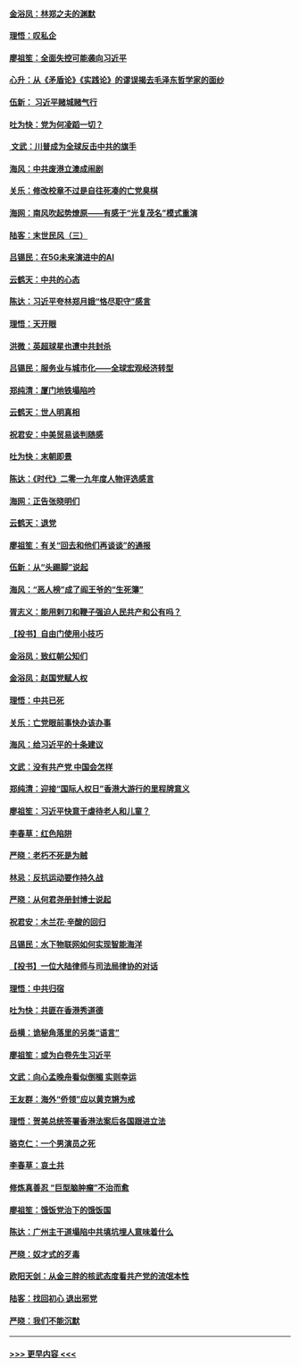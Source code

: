 #### [金浴凤：林郑之夫的渊默](../pages/nsc993/n11737735.md?t=12221722) 
#### [理悟：叹私企](../pages/nsc993/n11737715.md?t=12221722) 
#### [廖祖笙：全面失控可能袭向习近平](../pages/nsc993/n11737704.md?t=12221722) 
#### [心升：从《矛盾论》《实践论》的谬误揭去毛泽东哲学家的面纱](../pages/nsc993/n11736962.md?t=12221722) 
#### [伍新： 习近平赌城赌气行](../pages/nsc993/n11736929.md?t=12221722) 
#### [吐为快：党为何凌蹈一切？](../pages/nsc993/n11736915.md?t=12221722) 
#### [ 文武：川普成为全球反击中共的旗手](../pages/nsc993/n11736882.md?t=12221722) 
#### [海风：中共废港立澳成闹剧](../pages/nsc993/n11735857.md?t=12221722) 
#### [关乐：修改校章不过是自往死凑的亡党臭棋](../pages/nsc993/n11735097.md?t=12221722) 
#### [海网：南风吹起势燎原——有感于“光复茂名”模式重演](../pages/nsc993/n11732308.md?t=12221722) 
#### [陆客：末世民风（三）](../pages/nsc993/n11732211.md?t=12221722) 
#### [吕锡民：在5G未来演进中的AI](../pages/nsc993/n11730010.md?t=12221722) 
#### [云鹤天：中共的心态](../pages/nsc993/n11729906.md?t=12221722) 
#### [陈达：习近平夸林郑月娥“恪尽职守”感言](../pages/nsc993/n11729881.md?t=12221722) 
#### [理悟：天开眼](../pages/nsc993/n11729699.md?t=12221722) 
#### [洪微：英超球星也遭中共封杀](../pages/nsc993/n11727243.md?t=12221722) 
#### [吕锡民：服务业与城市化——全球宏观经济转型](../pages/nsc993/n11725845.md?t=12221722) 
#### [郑纯清：厦门地铁塌陷吟](../pages/nsc993/n11725813.md?t=12221722) 
#### [云鹤天：世人明真相](../pages/nsc993/n11725621.md?t=12221722) 
#### [祝君安：中美贸易谈判随感](../pages/nsc993/n11725609.md?t=12221722) 
#### [吐为快：末朝即景](../pages/nsc993/n11723365.md?t=12221722) 
#### [陈达：《时代》二零一九年度人物评选感言](../pages/nsc993/n11723337.md?t=12221722) 
#### [海网：正告张晓明们](../pages/nsc993/n11723228.md?t=12221722) 
#### [云鹤天：退党](../pages/nsc993/n11723056.md?t=12221722) 
#### [廖祖笙：有关“回去和他们再谈谈”的通报](../pages/nsc993/n11722442.md?t=12221722) 
#### [伍新：从“头踢脚”说起](../pages/nsc993/n11722429.md?t=12221722) 
#### [海风：“恶人榜”成了阎王爷的“生死簿”](../pages/nsc993/n11722272.md?t=12221722) 
#### [胥志义：能用剌刀和鞭子强迫人民共产和公有吗？](../pages/nsc993/n11720569.md?t=12221722) 
#### [【投书】自由门使用小技巧](../pages/nsc993/n11720180.md?t=12221722) 
#### [金浴凤：致红朝公知们](../pages/nsc993/n11720563.md?t=12221722) 
#### [金浴凤：赵国党赋人权](../pages/nsc993/n11720533.md?t=12221722) 
#### [理悟：中共已死](../pages/nsc993/n11720233.md?t=12221722) 
#### [关乐：亡党眼前事快办该办事](../pages/nsc993/n11719160.md?t=12221722) 
#### [海风：给习近平的十条建议](../pages/nsc993/n11717616.md?t=12221722) 
#### [文武：没有共产党 中国会怎样](../pages/nsc993/n11717584.md?t=12221722) 
#### [郑纯清：迎接“国际人权日”香港大游行的里程牌意义](../pages/nsc993/n11717417.md?t=12221722) 
#### [廖祖笙：习近平快意于虐待老人和儿童？](../pages/nsc993/n11715313.md?t=12221722) 
#### [李春草：红色陷阱](../pages/nsc993/n11715029.md?t=12221722) 
#### [严晓：老朽不死是为贼](../pages/nsc993/n11712910.md?t=12221722) 
#### [林忌：反抗运动要作持久战](../pages/nsc993/n11712623.md?t=12221722) 
#### [严晓：从何君尧册封博士说起](../pages/nsc993/n11712465.md?t=12221722) 
#### [祝君安：木兰花·辛酸的回归](../pages/nsc993/n11712381.md?t=12221722) 
#### [吕锡民：水下物联网如何实现智能海洋](../pages/nsc993/n11711158.md?t=12221722) 
#### [【投书】一位大陆律师与司法局律协的对话](../pages/nsc993/n11709675.md?t=12221722) 
#### [理悟：中共归宿](../pages/nsc993/n11710059.md?t=12221722) 
#### [吐为快：共匪在香港秀道德](../pages/nsc993/n11709979.md?t=12221722) 
#### [岳横：诡秘角落里的另类“语言”](../pages/nsc993/n11709792.md?t=12221722) 
#### [廖祖笙：或为白卷先生习近平](../pages/nsc993/n11708330.md?t=12221722) 
#### [文武：向心孟晚舟看似倒楣 实则幸运](../pages/nsc993/n11708236.md?t=12221722) 
#### [王友群：海外“侨领”应以黄克锵为戒](../pages/nsc993/n11706176.md?t=12221722) 
#### [理悟：贺美总统签署香港法案后各国跟进立法](../pages/nsc993/n11706853.md?t=12221722) 
#### [骆克仁：一个男演员之死](../pages/nsc993/n11706677.md?t=12221722) 
#### [李春草：哀土共](../pages/nsc993/n11706255.md?t=12221722) 
#### [修炼真善忍 “巨型脑肿瘤”不治而愈](../pages/nsc993/n11705340.md?t=12221722) 
#### [廖祖笙：饿饭党治下的饿饭国](../pages/nsc993/n11705085.md?t=12221722) 
#### [陈达：广州主干道塌陷中共填坑埋人意味着什么](../pages/nsc993/n11705046.md?t=12221722) 
#### [严晓：奴才式的歹毒](../pages/nsc993/n11704826.md?t=12221722) 
#### [欧阳天剑：从金三胖的核武态度看共产党的流氓本性](../pages/nsc993/n11702238.md?t=12221722) 
#### [陆客：找回初心 退出邪党](../pages/nsc993/n11702213.md?t=12221722) 
#### [严晓：我们不能沉默](../pages/nsc993/n11702110.md?t=12221722) 

----
#### [ >>> 更早内容 <<< ](../indexes/nsc993-earlier.md)

